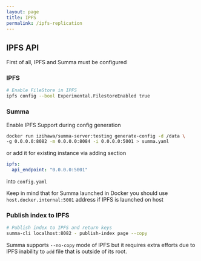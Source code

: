 ```yaml
---
layout: page
title: IPFS
permalink: /ipfs-replication
---
```

## IPFS API

First of all, IPFS and Summa must be configured

### IPFS
```bash
# Enable FileStore in IPFS
ipfs config --bool Experimental.FilestoreEnabled true
```

### Summa
Enable IPFS Support during config generation
```bash
docker run izihawa/summa-server:testing generate-config -d /data \
-g 0.0.0.0:8082 -m 0.0.0.0:8084 -i 0.0.0.0:5001 > summa.yaml
```
or add it for existing instance via adding section
```yaml
ipfs:
  api_endpoint: "0.0.0.0:5001"
```
into `config.yaml`

Keep in mind that for Summa launched in Docker you should use `host.docker.internal:5001` address if IPFS is launched on host

### Publish index to IPFS <a name="ipfs"></a>
```bash
# Publish index to IPFS and return keys
summa-cli localhost:8082 - publish-index page --copy
```

Summa supports `--no-copy` mode of IPFS but it requires extra efforts due to IPFS inability to `add` file that is outside of its root.
